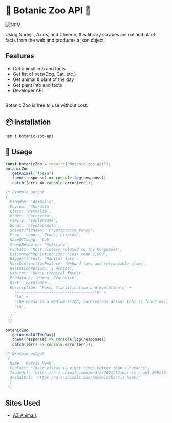 # 🦁 Botanic Zoo API 🍓

[![NPM](https://nodei.co/npm/botanic-zoo-api.png)](https://www.npmjs.com/package/botanic-zoo-api)

Using Nodejs, Axios, and Cheerio, this library scrapes animal and plant facts from the web and produces a json object.

## Features

- Get animal info and facts
- Get list of pets(Dog, Cat, etc.)
- Get animal & plant of the day
- Get plant info and facts
- Developer API

##

Botanic Zoo is free to use without cost.

## 📦 Installation

```
npm i botanic-zoo-api
```

## 📝 Usage

```js
const botanicZoo = require("botanic-zoo-api");
botanicZoo
  .getAnimal("fossa")
  .then((response) => console.log(response))
  .catch((err) => console.error(err));

/* Example output
{
  Kingdom: 'Animalia',
  Phylum: 'Chordata',
  Class: 'Mammalia',
  Order: 'Carnivora',
  Family: 'Eupleridae',
  Genus: 'Cryptoprocta',
  ScientificName: 'Cryptoprocta ferox',
  Prey: 'Lemurs, Frogs, Lizards',
  NameOfYoung: 'Cub',
  GroupBehavior: 'Solitary',
  FunFact: 'Most closely related to the Mongoose!',
  EstimatedPopulationSize: 'Less than 2,500',
  BiggestThreat: 'Habitat loss',
  MostDistinctiveFeature: 'Webbed toes and retractable claws',
  GestationPeriod: '3 months',
  Habitat: 'Dense tropical forest',
  Predators: 'Human, Crocodile',
  Diet: 'Carnivore',
  Description: 'Fossa Classification and Evolution\n' +
    '----------------------------------\n' +
    '\n' +
    'The Fossa is a medium-sized, carnivorous animal that is found exclusively on the island of Madagascar. The Fossa belongs to the Malagasy Carnivores group which are thought to have descended from Mongoose-like ancestors that arrived on Madagascar from Africa up to 24 million years ago. The Fossa is not only one of the most ancient of the eight species found on the island but it is also the largest, meaning that the Fossa is Madagascar’s largest mammalian predator. However, due to the cat-like appearance of the Fossa it was believed to be a primitive species of feline until recently. Sadly like a number of the unique animal species found in Madagascar today though, the Fossa is incredibly rare and is now considered to be endangered in its natural habitat primarily due to habitat loss.\n' +
    '\n',
  ...
  }
 */

botanicZoo
  .getAnimalOfTheDay()
  .then((response) => console.log(response))
  .catch((err) => console.error(err));

/* Example output
 {
  Name: 'Harris Hawk',
  FunFact: "Their vision is eight times better than a human's",
  ImageUrl: 'https://a-z-animals.com/media/2021/12/harris-hawk3-300x157.jpg',
  AnimalUrl: 'https://a-z-animals.com/animals/harris-hawk/'
  }
 */

```

## Sites Used

- [AZ Animals](https://a-z-animals.com/)

